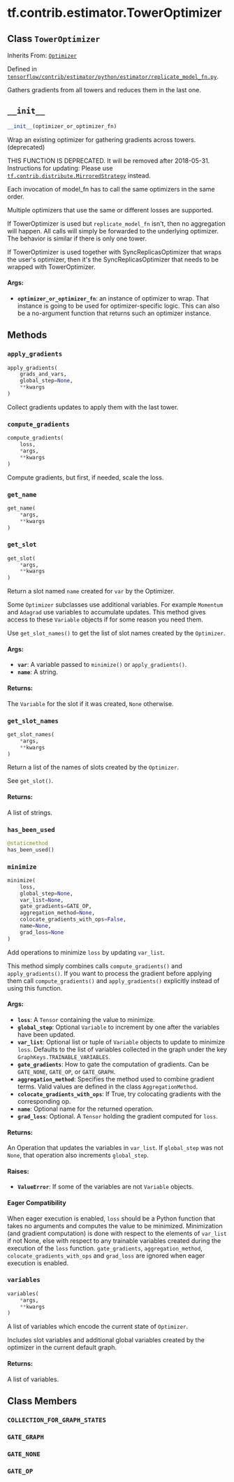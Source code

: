 <div itemscope itemtype="http://developers.google.com/ReferenceObject">
<meta itemprop="name" content="tf.contrib.estimator.TowerOptimizer" />
<meta itemprop="path" content="Stable" />
<meta itemprop="property" content="__init__"/>
<meta itemprop="property" content="apply_gradients"/>
<meta itemprop="property" content="compute_gradients"/>
<meta itemprop="property" content="get_name"/>
<meta itemprop="property" content="get_slot"/>
<meta itemprop="property" content="get_slot_names"/>
<meta itemprop="property" content="has_been_used"/>
<meta itemprop="property" content="minimize"/>
<meta itemprop="property" content="variables"/>
<meta itemprop="property" content="COLLECTION_FOR_GRAPH_STATES"/>
<meta itemprop="property" content="GATE_GRAPH"/>
<meta itemprop="property" content="GATE_NONE"/>
<meta itemprop="property" content="GATE_OP"/>
</div>

# tf.contrib.estimator.TowerOptimizer

## Class `TowerOptimizer`

Inherits From: [`Optimizer`](../../../tf/train/Optimizer.md)



Defined in [`tensorflow/contrib/estimator/python/estimator/replicate_model_fn.py`](/code/stable/tensorflow/contrib/estimator/python/estimator/replicate_model_fn.py).

Gathers gradients from all towers and reduces them in the last one.

<h2 id="__init__"><code>__init__</code></h2>

``` python
__init__(optimizer_or_optimizer_fn)
```

Wrap an existing optimizer for gathering gradients across towers. (deprecated)

THIS FUNCTION IS DEPRECATED. It will be removed after 2018-05-31.
Instructions for updating:
Please use <a href="../../../tf/contrib/distribute/MirroredStrategy.md"><code>tf.contrib.distribute.MirroredStrategy</code></a> instead.

Each invocation of model_fn has to call the same optimizers in the same
order.

Multiple optimizers that use the same or different losses are supported.

If TowerOptimizer is used but `replicate_model_fn` isn't, then no
aggregation will happen.  All calls will simply be forwarded to the
underlying optimizer. The behavior is similar if there is only one tower.

If TowerOptimizer is used together with SyncReplicasOptimizer that wraps
the user's optimizer, then it's the SyncReplicasOptimizer that needs to be
wrapped with TowerOptimizer.

#### Args:

* <b>`optimizer_or_optimizer_fn`</b>: an instance of optimizer to wrap.  That
    instance is going to be used for optimizer-specific logic.  This can
    also be a no-argument function that returns such an optimizer instance.



## Methods

<h3 id="apply_gradients"><code>apply_gradients</code></h3>

``` python
apply_gradients(
    grads_and_vars,
    global_step=None,
    **kwargs
)
```

Collect gradients updates to apply them with the last tower.

<h3 id="compute_gradients"><code>compute_gradients</code></h3>

``` python
compute_gradients(
    loss,
    *args,
    **kwargs
)
```

Compute gradients, but first, if needed, scale the loss.

<h3 id="get_name"><code>get_name</code></h3>

``` python
get_name(
    *args,
    **kwargs
)
```



<h3 id="get_slot"><code>get_slot</code></h3>

``` python
get_slot(
    *args,
    **kwargs
)
```

Return a slot named `name` created for `var` by the Optimizer.

Some `Optimizer` subclasses use additional variables.  For example
`Momentum` and `Adagrad` use variables to accumulate updates.  This method
gives access to these `Variable` objects if for some reason you need them.

Use `get_slot_names()` to get the list of slot names created by the
`Optimizer`.

#### Args:

* <b>`var`</b>: A variable passed to `minimize()` or `apply_gradients()`.
* <b>`name`</b>: A string.


#### Returns:

The `Variable` for the slot if it was created, `None` otherwise.

<h3 id="get_slot_names"><code>get_slot_names</code></h3>

``` python
get_slot_names(
    *args,
    **kwargs
)
```

Return a list of the names of slots created by the `Optimizer`.

See `get_slot()`.

#### Returns:

A list of strings.

<h3 id="has_been_used"><code>has_been_used</code></h3>

``` python
@staticmethod
has_been_used()
```



<h3 id="minimize"><code>minimize</code></h3>

``` python
minimize(
    loss,
    global_step=None,
    var_list=None,
    gate_gradients=GATE_OP,
    aggregation_method=None,
    colocate_gradients_with_ops=False,
    name=None,
    grad_loss=None
)
```

Add operations to minimize `loss` by updating `var_list`.

This method simply combines calls `compute_gradients()` and
`apply_gradients()`. If you want to process the gradient before applying
them call `compute_gradients()` and `apply_gradients()` explicitly instead
of using this function.

#### Args:

* <b>`loss`</b>: A `Tensor` containing the value to minimize.
* <b>`global_step`</b>: Optional `Variable` to increment by one after the
    variables have been updated.
* <b>`var_list`</b>: Optional list or tuple of `Variable` objects to update to
    minimize `loss`.  Defaults to the list of variables collected in
    the graph under the key `GraphKeys.TRAINABLE_VARIABLES`.
* <b>`gate_gradients`</b>: How to gate the computation of gradients.  Can be
    `GATE_NONE`, `GATE_OP`, or  `GATE_GRAPH`.
* <b>`aggregation_method`</b>: Specifies the method used to combine gradient terms.
    Valid values are defined in the class `AggregationMethod`.
* <b>`colocate_gradients_with_ops`</b>: If True, try colocating gradients with
    the corresponding op.
* <b>`name`</b>: Optional name for the returned operation.
* <b>`grad_loss`</b>: Optional. A `Tensor` holding the gradient computed for `loss`.


#### Returns:

An Operation that updates the variables in `var_list`.  If `global_step`
was not `None`, that operation also increments `global_step`.


#### Raises:

* <b>`ValueError`</b>: If some of the variables are not `Variable` objects.



#### Eager Compatibility
When eager execution is enabled, `loss` should be a Python function that
takes no arguments and computes the value to be minimized. Minimization (and
gradient computation) is done with respect to the elements of `var_list` if
not None, else with respect to any trainable variables created during the
execution of the `loss` function. `gate_gradients`, `aggregation_method`,
`colocate_gradients_with_ops` and `grad_loss` are ignored when eager
execution is enabled.



<h3 id="variables"><code>variables</code></h3>

``` python
variables(
    *args,
    **kwargs
)
```

A list of variables which encode the current state of `Optimizer`.

Includes slot variables and additional global variables created by the
optimizer in the current default graph.

#### Returns:

A list of variables.



## Class Members

<h3 id="COLLECTION_FOR_GRAPH_STATES"><code>COLLECTION_FOR_GRAPH_STATES</code></h3>

<h3 id="GATE_GRAPH"><code>GATE_GRAPH</code></h3>

<h3 id="GATE_NONE"><code>GATE_NONE</code></h3>

<h3 id="GATE_OP"><code>GATE_OP</code></h3>

